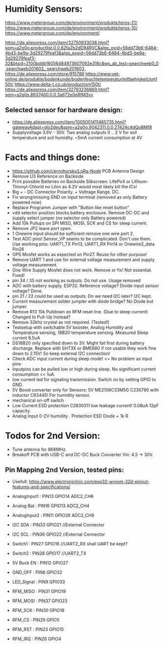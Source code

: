 # Humidity Sensors:
https://www.metergroup.com/de/environment/produkte/teros-21/
https://www.metergroup.com/de/environment/produkte/teros-10/
https://www.metergroup.com/de/environment/

https://de.aliexpress.com/item/32750933038.html?spm=a2g0o.productlist.0.0.62fa2b2dD94RVC&algo_pvid=56dd73b6-6484-4bd3-be9a-3d29279feaf3&algo_expid=56dd73b6-6484-4bd3-be9a-3d29279feaf3-32&btsid=2100bddb16056484973607092e316c&ws_ab_test=searchweb0_0,searchweb201602_,searchweb201603_
https://de.aliexpress.com/store/915786
https://www.ugt-online.de/produkte/bodenkunde/bodenfeuchtetemperaturleitfaehigkeit/sm150t/
https://www.delta-t.co.uk/product/sm150t/
https://de.aliexpress.com/item/32793236869.html?spm=a2g0s.8937460.0.0.3a672e0eRfM3vv

## Selected sensor for hardware design:
- https://de.aliexpress.com/item/1005001411485735.html?gatewayAdapt=glo2deu&spm=a2g0o.9042311.0.0.27424c4dQoBMf8
- Supplyvoltage 3.6V - 30V.    Two analog outputs  0 .. 2 V  for  soil temperature and soil humidity.    ~5mA current consumption at 4V 


# Facts and things done:
- https://github.com/cernohorsky/LoRa-Node    PCB Antenna Design
- Remove U3 Reference on Backside
- Print possible Batteries on Backside Silkscreen:      LifePo4 or Lithium-Thionyl-Chlorid      no LiIon as 4.2V would most likely kill the ICs!
- Big + - DC Connector Polarity.  + Voltrage Range. DC. 
- Fix wrong/missing GND on input terminal  (removed as only Battery powered now)
- Replace Programm Jumper with "Button like reset button" 
- vdd selector position  blocks battery enclosure. Remove DC-DC and supply select jumper    (no selector only Battery powered)
- Add 10k Pullups on SPI  MISO, MOSI, SCK and CS for sleep current. 
- Remove  JP2  leave port open.
- 1 Onewire input should be sufficient remove one wire port 2. 
- Test ADC pins! Sensor_VP seems to be complicated. Don't use them. Use working pins:  UART1_TX Pin13, UART1_RX Pin14 or Onewire2_data Pin26
- GPS Mosfet works as expected on Pin27.  Reuse for other purpose! 
- Remove UART 1 and use for  external voltage measurement and supply voltage measurement.
- One Wire Supply Mosfet does not work. Remove or fix!  Not essential.   Fixed!
- pin 34 / 35 not working as outputs. Do not use.   Usage removed
- ADC with battery supply.  ESP32.   Reference voltage?       Divide input sensor voltage?   Done.
- pin 21 / 22 could be used as outputs. Do we need I2C later?    I2C kept. 
- Current measurement  solder jumpler with diode bridge?   No Diode but jumper.
- Remove R13 10k Pulldown on RFM reset line. (Due to sleep current)  Changed to Pull-Up Instead?
- Remove 32khz crystal as not required. (Tested!)
- Testsetup with switchable 5V booster, Analog Humidity and Temperature sensing, 18B20 temperature sensing.  Measured Sleep current  6.5uA 
- DS18B20 only specified down to 3V.  Might fail first during battery discharge. Replace with SHT3X or BME680 if not usable they work fine down to 2.15V! So keep external I2C connection! 
- Check ADC input current during sleep mode!   <= No problem as input pins
- Inputpins can be pulled low or high during sleep.  No significant current consumption << 1uA. 
- low current led for signaling transmission.  Switch on by setting GPIO to GND.
- 5V Boost converter only for Sensors: 5V ME2108C33M5G C236790 with inductor C83445! For humidity sensor.
- mechanical on-off switch 
- Low Current ESD protection C2830311 low leakage current!  0.08uA     12pF capacity.
- Analog Input 0-2V humidity .  Protection ESD Diode + 1k R  

# Todos for 2nd Version:
- Tune antenna for 868MHz.   
- Breakoff PCB with  USB-C and DC-DC Buck Converter Vin: 4.5 -> 30V. 


## Pin Mapping 2nd Version, tested pins:   
- Usefull: https://www.electroniclinic.com/esp32-wroom-32d-pinout-features-and-specifications/ 
- AnalogInput1 : PIN13  GPIO14  ADC2_CH6
- Analog Bat   : PIN16  GPIO13  ADC2_CH4 
- AnalogInput2 : PIN11 GPIO26   ADC2_CH9
- I2C SDA	   : PIN33 GPIO21 		 //External Connector 
- I2C SCL 	   : PIN36  GPIO22       //External Connector
- Switch1      : PIN27 GPIO16        //UART2_RX  shall UART be kept?
- Switch2      : PIN28 GPIO17 		 //UART2_TX
- 5V Buck EN   : PIN12 GPIO27 		
- GND_OFF      : PIN8 GPIO32
- LED_Signal   : PIN9 GPIO33

- RFM_MISO     : PIN31  GPIO19 
- RFM_MOSI     : PIN37  GPIO23 
- RFM_SCK      : PIN30  GPIO18
- RFM_CS       : PIN29  GPIO5
- RFM_RST      : PIN23  GPIO15 
- RFM_IRQ      : PIN26  GPIO4 


